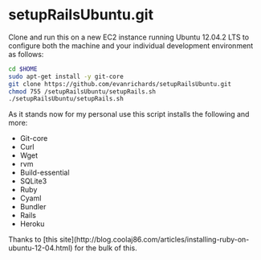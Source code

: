 setupRailsUbuntu.git
================

Clone and run this on a new EC2 instance running Ubuntu 12.04.2 LTS to configure both the machine and your individual development environment as follows:
```sh
cd $HOME
sudo apt-get install -y git-core
git clone https://github.com/evanrichards/setupRailsUbuntu.git
chmod 755 /setupRailsUbuntu/setupRails.sh  
./setupRailsUbuntu/setupRails.sh   
```
As it stands now for my personal use this script installs the following and more:
<ul>
<li>Git-core</li>
<li>Curl</li>
<li>Wget</li>
<li>rvm</li>
<li>Build-essential</li>
<li>SQLite3</li>
<li>Ruby</li>
<li>Cyaml</li>
<li>Bundler</li>
<li>Rails</li>
<li>Heroku</li>
</ul>
Thanks to [this site](http://blog.coolaj86.com/articles/installing-ruby-on-ubuntu-12-04.html) for the bulk of this.
